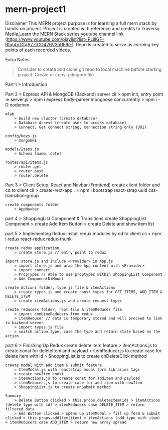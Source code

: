 # mern-project1

Disclaimer
This MERN project purpose is for learning a full mern stack by hands-on project. Project is created with reference and credits to Traversy Media,Learn the MERN Stack series youtube channel link (https://www.youtube.com/playlist?list=PLillGF-RfqbbiTGgA77tGO426V3hRF9iE). Repo is created to serve as learning key points of each recorded videos.

Extra Notes: 
> Consider to create and clone git repo to local machine before starting project. 
> Create or copy .gitingore file

Part 1 > Introduction

Part 2 > Express API & MongoDB (Backend)
    server cli
        > npm init, entry point => server.js
        > npm i express body-parser mongoose concurrently
        > npm i -D nodemon

    mlab 
        > build new cluster (create database)
        > Database Access (create user to access database)
        > Connect, Get connect string, connection string only (URI)

    config/keys.js
        > mongoURI

    models/Items.js
        > Schema (name, date)

    routes/api/items.js
        > router.get
        > router.post
        > router.delete

Part 3 > Client Setup, React and Navbar (Frontend)
    create client folder and cd to client cli
        > create-rect-app .
        > npm i bootstrap react-strap uuid css-transition-group
    
    create components folder
        > AppNavbar

part 4 > ShoppingList Component & Transitions
    create ShoppingList Component
        > create Add Item Button
        > create Delete and show item list

part 5 > Implementing Redux
    install redux modules by cd to client cli
        > npm i redux react-redux redux-thunk
    
    create redux application
        > create store.js // entry point to redux
    
    import store.js and include <Provider> in App.js
        > import store.js and wrap the App content with <Provider>
        > import connect
        > PropTypes // Able to use proptypes within shoppingList Component
        > Add ComponentDiMount
    
    create Actions folder, type.js file & itemActions
        > create types.js and create const types for GET_ITEMS, ADD_ITEM & DELETE_ITEM
        > create itemActions.js and create request types

    create reducers folder, root file & itemReducer file
        > import combineReducers from redux
        > itemReducer // data is temporary stored and will proceed to link to backend server
        > import types.js file
        > switch action.type, case the type and return state based on the action

part 6 > Finishing Up Redux
    create delete item feature
        > itemActions.js to create const for deleteItem and payload
        > itemReducer.js to create case for delete item with id
        > ShoppingList.js to create onDeleteClick method
    
    create modal with add item & submit feature
        > ItemModal.js with reactstrap modal form libraries tags
        > create newItem const
        > itemActions.js to create const for addItem and payload
        > itemReducer.js to create case for add item with newItem
        > ShoppingList.js to create onSubmit method
    
    Summary
        > Delete Button clicked > this.props.deleteItem(id) > itemActions (delete type with id) > itemReducers case DELETE_ITEM > return filtered data
        > Add Button clicked > opens up itemModal > fill up form & submit clicked > this.props.addItem(item) > itemActions (add type with item) > itemReducers case ADD_ITEM > return new array spread